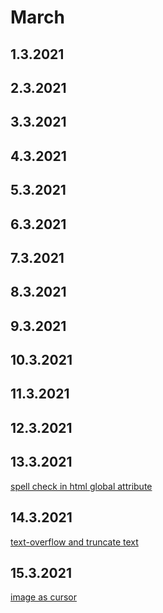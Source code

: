 # March

## 1.3.2021

## 2.3.2021

## 3.3.2021

## 4.3.2021

## 5.3.2021

## 6.3.2021

## 7.3.2021

## 8.3.2021

## 9.3.2021

## 10.3.2021

## 11.3.2021

## 12.3.2021

## 13.3.2021

[spell check in html global attribute](https://developer.mozilla.org/en-US/docs/Web/HTML/Global_attributes/spellcheck)

## 14.3.2021

[text-overflow and truncate text](https://developer.mozilla.org/en-US/docs/Web/CSS/text-overflow)

## 15.3.2021

[image as cursor](https://stackoverflow.com/questions/6623769/css-custom-cursor-doesnt-work-in-ff-chrome)
